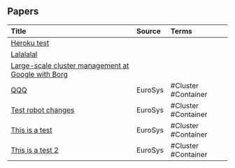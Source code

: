 ## Papers

| Title | Source | Terms |
|:--------|:--------|:--------|
|[Heroku test](https://pdos.csail.mit.edu/6.824/papers/borg.pdf)|||
|[Lalalalal](https://pdos.csail.mit.edu/6.824/papers/borg.pdf)|||
|[Large-scale cluster management at Google with Borg](https://pdos.csail.mit.edu/6.824/papers/borg.pdf)|||
|[QQQ](https://pdos.csail.mit.edu/6.824/papers/borg.pdf)|EuroSys|#Cluster #Container |
|[Test robot changes](https://pdos.csail.mit.edu/6.824/papers/borg.pdf)|EuroSys|#Cluster #Container |
|[This is a test](https://pdos.csail.mit.edu/6.824/papers/borg.pdf)|EuroSys|#Cluster #Container |
|[This is a test 2](https://pdos.csail.mit.edu/6.824/papers/borg.pdf)|EuroSys|#Cluster #Container |
